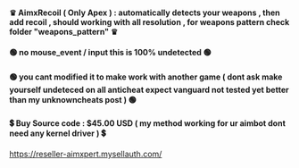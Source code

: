 #### ♛ AimxRecoil ( Only Apex ) : automatically detects your weapons , then add recoil , should working with all resolution , for weapons pattern check folder "weapons_pattern" ♛
#### 🟢 no mouse_event / input this is 100% undetected 🟢
#### 🟢 you cant modified it to make work with another game ( dont ask make yourself undeteced on all anticheat expect vanguard not tested yet better than my unknowncheats post ) 🟢
#### 💲 Buy Source code : $45.00 USD ( my method working for ur aimbot dont need any kernel driver ) 💲
https://reseller-aimxpert.mysellauth.com/
